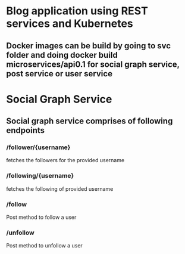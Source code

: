 # Blog application using REST services and Kubernetes


## Docker images can be build by going to svc folder and doing docker build microservices/api0.1 for social graph service, post service or user service

# Social Graph Service

## Social graph service comprises of following endpoints
### /follower/{username}
fetches the followers for the provided username
### /following/{username}
fetches the following of provided username
### /follow
Post method to follow a user
### /unfollow
Post method to unfollow a user
